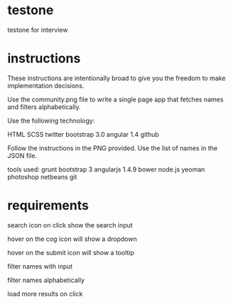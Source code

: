 # testone
testone for interview
# instructions

These instructions are intentionally broad to give you the freedom to make implementation decisions.

Use the community.png file to write a single page app that fetches names and filters alphabetically.

Use the following technology:

HTML
SCSS
twitter bootstrap 3.0
angular 1.4
github

Follow the instructions in the PNG provided. Use the list of names in the JSON file.

tools used:
grunt
bootstrap 3
angularjs 1.4.9
bower
node.js
yeoman
photoshop
netbeans
git

# requirements
search icon on click show the search input

hover on the cog icon will show a dropdown

hover on the submit icon will show a tooltip

filter names with input

filter names alphabetically

load more results on click






